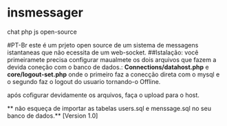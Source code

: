# insmessager
chat php js open-source

#PT-Br
este é um prjeto open source de um sistema de messagens istantaneas que não ecessita de um web-socket.
##Istalação:
você primeiramete precisa configurar maualmete os dois arquivos que fazem a devida coneção com o banco de dados.:
**Connections/datahost.php** e **core/logout-set.php** onde o primeiro faz a conecção direta com o mysql e o segundo faz o logout do usuario tornando-o Offline.

após cofigurar devidamente os arquivos, faça o upload para o host.

** não esqueça de importar as tabelas users.sql e menssage.sql no seu banco de dados.**
[Version 1.0]

